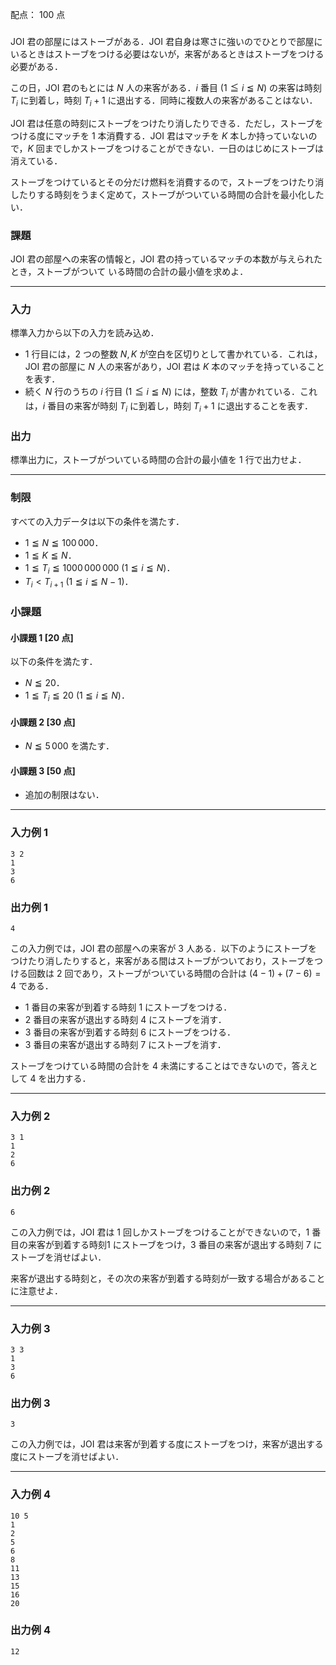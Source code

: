 配点： $100$ 点

###
JOI 君の部屋にはストーブがある．JOI 君自身は寒さに強いのでひとりで部屋にいるときはストーブをつける必要はないが，来客があるときはストーブをつける必要がある．

この日，JOI 君のもとには $N$ 人の来客がある．$i$ 番目 ($1 \leqq i \leqq N$) の来客は時刻 $T_i$ に到着し，時刻 $T_i + 1$ に退出する．同時に複数人の来客があることはない．

JOI 君は任意の時刻にストーブをつけたり消したりできる．ただし，ストーブをつける度にマッチを $1$ 本消費する．JOI 君はマッチを $K$ 本しか持っていないので，$K$ 回までしかストーブをつけることができない．一日のはじめにストーブは消えている．

ストーブをつけているとその分だけ燃料を消費するので，ストーブをつけたり消したりする時刻をうまく定めて，ストーブがついている時間の合計を最小化したい．

### 課題
JOI 君の部屋への来客の情報と，JOI 君の持っているマッチの本数が与えられたとき，ストーブがついて
いる時間の合計の最小値を求めよ．

---

### 入力
標準入力から以下の入力を読み込め．

- $1$ 行目には，$2$ つの整数 $N, K$ が空白を区切りとして書かれている．これは，JOI 君の部屋に $N$ 人の来客があり，JOI 君は $K$ 本のマッチを持っていることを表す．
- 続く $N$ 行のうちの $i$ 行目 ($1 \leqq i \leqq N$) には，整数 $T_i$ が書かれている．これは，$i$ 番目の来客が時刻 $T_i$ に到着し，時刻 $T_i + 1$ に退出することを表す．

### 出力
標準出力に，ストーブがついている時間の合計の最小値を $1$ 行で出力せよ．

---

### 制限
すべての入力データは以下の条件を満たす．

- $1 \leqq N \leqq 100\,000$．
- $1 \leqq K \leqq N$．
- $1 \leqq T_i \leqq 1 000\,000\,000$ ($1 \leqq i \leqq N$)．
- $T_i < T_{i+1}$ ($1 \leqq i \leqq N - 1$)．

### 小課題
#### 小課題 1 [20 点]
以下の条件を満たす．

- $N \leqq 20$．
- $1 \leqq T_i \leqq 20$ ($1 \leqq i \leqq N$)．

#### 小課題 2 [30 点]
- $N \leqq 5\,000$ を満たす．

#### 小課題 3 [50 点]
- 追加の制限はない．

---

### 入力例 1
~~~
3 2
1
3
6
~~~

### 出力例 1
~~~
4
~~~

この入力例では，JOI 君の部屋への来客が $3$ 人ある．以下のようにストーブをつけたり消したりすると，来客がある間はストーブがついており，ストーブをつける回数は $2$ 回であり，ストーブがついている時間の合計は ($4 - 1) + (7 - 6) = 4$ である．

- $1$ 番目の来客が到着する時刻 $1$ にストーブをつける．
- $2$ 番目の来客が退出する時刻 $4$ にストーブを消す．
- $3$ 番目の来客が到着する時刻 $6$ にストーブをつける．
- $3$ 番目の来客が退出する時刻 $7$ にストーブを消す．

ストーブをつけている時間の合計を $4$ 未満にすることはできないので，答えとして $4$ を出力する．

---

### 入力例 2
~~~
3 1
1
2
6
~~~

### 出力例 2
~~~
6
~~~

この入力例では，JOI 君は $1$ 回しかストーブをつけることができないので，$1$ 番目の来客が到着する時刻1 にストーブをつけ，$3$ 番目の来客が退出する時刻 $7$ にストーブを消せばよい．

来客が退出する時刻と，その次の来客が到着する時刻が一致する場合があることに注意せよ．

---

### 入力例 3
~~~
3 3
1
3
6
~~~

### 出力例 3
~~~
3
~~~

この入力例では，JOI 君は来客が到着する度にストーブをつけ，来客が退出する度にストーブを消せばよい．

---

### 入力例 4
~~~
10 5
1
2
5
6
8
11
13
15
16
20
~~~

### 出力例 4
~~~
12
~~~
